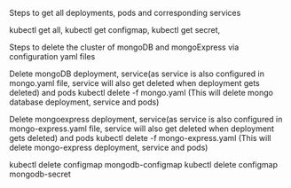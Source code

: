 
 


Steps to get all deployments, pods and corresponding services

  kubectl get all,
  kubectl get configmap,
  kubectl get secret,

Steps to delete the cluster of mongoDB and mongoExpress via configuration yaml files

Delete mongoDB deployment, service(as service is also configured in mongo.yaml file, service will also get deleted when deployment gets deleted) and pods
  kubectl delete -f mongo.yaml (This will delete mongo database deployment, service and pods)

Delete mongoexpress deployment, service(as service is also configured in mongo-express.yaml file, service will also get deleted when deployment gets deleted) and pods
  kubectl delete -f mongo-express.yaml (This will delete mongo-express deployment, service and pods)

  kubectl delete configmap mongodb-configmap
  kubectl delete configmap mongodb-secret



